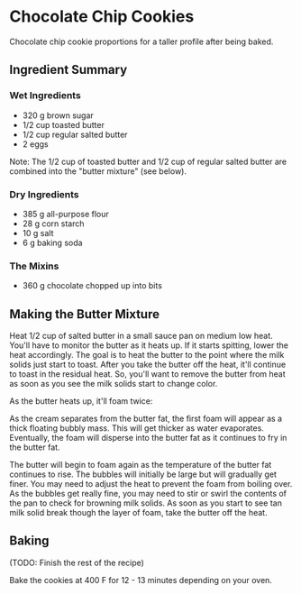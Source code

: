 # Chocolate Chip Cookies

Chocolate chip cookie proportions for a taller profile after being baked.

## Ingredient Summary

### Wet Ingredients
- 320 g brown sugar
- 1/2 cup toasted butter
- 1/2 cup regular salted butter
- 2 eggs

Note: The 1/2 cup of toasted butter and 1/2 cup of regular salted
butter are combined into the "butter mixture" (see below).

### Dry Ingredients
- 385 g all-purpose flour
- 28 g corn starch
- 10 g salt
- 6 g baking soda

### The Mixins
- 360 g chocolate chopped up into bits

## Making the Butter Mixture

Heat 1/2 cup of salted butter in a small sauce pan on medium low
heat. You'll have to monitor the butter as it heats up. If it starts
spitting, lower the heat accordingly. The goal is to heat the butter
to the point where the milk solids just start to toast. After you take
the butter off the heat, it'll continue to toast in the residual
heat. So, you'll want to remove the butter from heat as soon as you
see the milk solids start to change color.

As the butter heats up, it'll foam twice: 

As the cream separates from the butter fat, the first foam will appear
as a thick floating bubbly mass. This will get thicker as water
evaporates. Eventually, the foam will disperse into the butter fat as
it continues to fry in the butter fat.

The butter will begin to foam again as the temperature of the butter
fat continues to rise. The bubbles will initially be large but will
gradually get finer. You may need to adjust the heat to prevent the
foam from boiling over. As the bubbles get really fine, you may need
to stir or swirl the contents of the pan to check for browning milk
solids. As soon as you start to see tan milk solid break though the
layer of foam, take the butter off the heat.


## Baking

(TODO: Finish the rest of the recipe)

Bake the cookies at 400 F for 12 - 13 minutes depending on your oven. 
